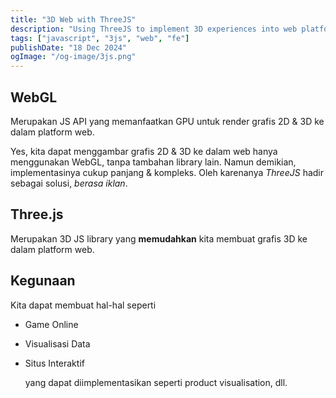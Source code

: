```yaml
---
title: "3D Web with ThreeJS"
description: "Using ThreeJS to implement 3D experiences into web platforms"
tags: ["javascript", "3js", "web", "fe"]
publishDate: "18 Dec 2024"
ogImage: "/og-image/3js.png"
---
```


## WebGL

Merupakan JS API yang memanfaatkan GPU untuk render grafis 2D & 3D ke dalam platform web.

Yes, kita dapat menggambar grafis 2D & 3D ke dalam web hanya menggunakan WebGL, tanpa tambahan library lain.
Namun demikian, implementasinya cukup panjang & kompleks.
Oleh karenanya _ThreeJS_ hadir sebagai solusi, _berasa iklan_.

## Three.js

Merupakan 3D JS library yang **memudahkan** kita membuat grafis 3D ke dalam platform web.

## Kegunaan

Kita dapat membuat hal-hal seperti

- Game Online
- Visualisasi Data
- Situs Interaktif

  yang dapat diimplementasikan seperti product visualisation, dll.
